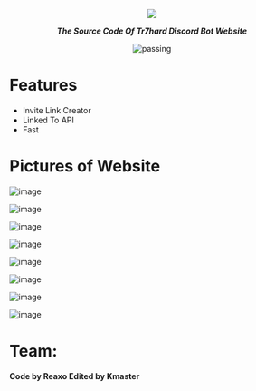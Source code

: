 <div align="center">
        <p> <img src="https://user-images.githubusercontent.com/110986239/204148014-5e955311-1e39-4505-9579-146b63ed68aa.jpg"/> </p>
        <p><i><b>The Source Code Of Tr7hard Discord Bot Website
</b></i></p> <img src="https://img.shields.io/badge/build-passing-brightgreen.svg?style=for-the-badge" alt="passing" /></a>
	<p> 
	</p>
<p align="center">
</a>
	</p>
</div> 

# Features

* Invite Link Creator
* Linked To API
* Fast

# Pictures of Website

![image](https://user-images.githubusercontent.com/110986239/204358447-8b98cd92-b1c2-4836-b7ed-bf76e2bc5d1c.png)

![image](https://user-images.githubusercontent.com/110986239/204358476-1b44ce0b-b842-4e26-91a4-4ebd354b6ec1.png)

![image](https://user-images.githubusercontent.com/110986239/204358505-55fc7366-628c-4f99-b066-97754fc6e434.png)

![image](https://user-images.githubusercontent.com/110986239/204358534-c3473664-1c46-4b60-82d4-9b8225263978.png)

![image](https://user-images.githubusercontent.com/110986239/204358579-04290787-4194-4789-b06e-6f0342fd6d7c.png)

![image](https://user-images.githubusercontent.com/110986239/204358634-3f7958a0-6e78-4ef5-90c4-7564e2488097.png)

![image](https://user-images.githubusercontent.com/110986239/204358707-e03061fa-589f-49a3-b490-b1554d40f50a.png)

![image](https://user-images.githubusercontent.com/110986239/204358729-ab233c5d-8901-40a6-b170-27bf0470bcff.png)

# Team:

**Code by Reaxo Edited by Kmaster**
